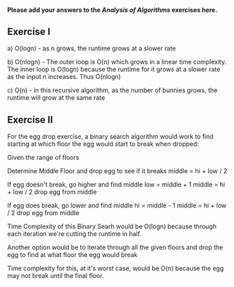 #### Please add your answers to the ***Analysis of  Algorithms*** exercises here.

## Exercise I

a) O(logn) - as n grows, the runtime grows at a slower rate


b) O(nlogn) - The outer loop is O(n) which grows in a linear time complexity. The inner loop is O(logn) because the runtime for it grows at a slower rate as the input n increases. Thus O(nlogn)


c) O(n) - in this recursive algorithm, as the number of bunnies grows, the runtime will grow at the same rate

## Exercise II

For the egg drop exercise, a binary search algorithm would work to find starting at which floor the egg would start to break when dropped:

Given the range of floors

Determine Middle Floor and drop egg to see if it breaks
middle = hi + low / 2

If egg doesn't break, go higher and find middle
low = middle + 1
middle = hi + low / 2
drop egg from middle

If egg does break, go lower and find middle
hi = middle - 1
middle = hi + low / 2
drop egg from middle

Time Complexity of this Binary Searh would be O(logn) because through each iteration we're cutting the runtime in half.

Another option would be to iterate through all the given floors and drop the egg to find at what floor the egg would break

Time complexity for this, at it's worst case, would be O(n) because the egg may not break until the final floor.


